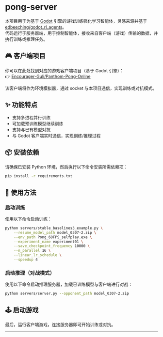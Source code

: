# pong-server

本项目用于为基于 [Godot](https://godotengine.org/) 引擎的游戏训练强化学习智能体，灵感来源并基于 [edbeeching/godot_rl_agents](https://github.com/edbeeching/godot_rl_agents)。  
代码运行于服务器端，用于控制智能体，接收来自客户端（游戏）传输的数据，并执行训练或推理任务。  

## 🎮 客户端项目

你可以在此处找到对应的游戏客户端项目（基于 Godot 引擎）：  
👉 [Encourager-Guli/Panthom-Pong-Online](https://github.com/Encourager-Guli/Panthom-Pong-Online)

该客户端将作为环境模拟器，通过 socket 与本项目通信，实现训练或对抗模式。

## ✨ 功能特点

- 支持多进程并行训练
- 可加载预训练模型继续训练
- 支持与已有模型对抗
- 与 Godot 客户端实时通信，实现训练/推理过程

## 📦 安装依赖

请确保已安装 Python 环境，然后执行以下命令安装所需依赖项：

```bash
pip install -r requirements.txt
```

## 🚀 使用方法

### 启动训练

使用以下命令启动训练：

```bash
python servers/stable_baselines3_example.py \
    --resume_model_path model_0307-2.zip \
    --env_path Pong_60FPS_selfplay.exe \
    --experiment_name experiment01 \
    --save_checkpoint_frequency 10000 \
    --n_parallel 16 \
    --linear_lr_schedule \
    --speedup 4
```

### 启动推理（对战模式）

使用以下命令启动推理服务器，加载已训练模型与客户端进行对战：

```bash
python servers/server.py --opponent_path model_0307-2.zip
```

## 🕹️ 启动游戏

最后，运行客户端游戏，连接服务器即可开始训练或对抗。

---

